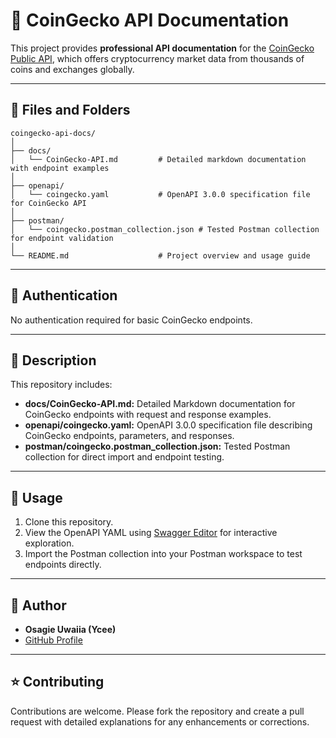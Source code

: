 # 🥎 CoinGecko API Documentation

This project provides **professional API documentation** for the [CoinGecko Public API](https://www.coingecko.com/en/api), which offers cryptocurrency market data from thousands of coins and exchanges globally.

---

## 📁 Files and Folders

```
coingecko-api-docs/
│
├── docs/
│   └── CoinGecko-API.md         # Detailed markdown documentation with endpoint examples
│
├── openapi/
│   └── coingecko.yaml           # OpenAPI 3.0.0 specification file for CoinGecko API
│
├── postman/
│   └── coingecko.postman_collection.json # Tested Postman collection for endpoint validation
│
└── README.md                    # Project overview and usage guide
```

---

## 🔑 Authentication

No authentication required for basic CoinGecko endpoints.

---

## 📝 Description

This repository includes:

* **docs/CoinGecko-API.md:** Detailed Markdown documentation for CoinGecko endpoints with request and response examples.
* **openapi/coingecko.yaml:** OpenAPI 3.0.0 specification file describing CoinGecko endpoints, parameters, and responses.
* **postman/coingecko.postman\_collection.json:** Tested Postman collection for direct import and endpoint testing.

---

## 🚀 Usage

1. Clone this repository.
2. View the OpenAPI YAML using [Swagger Editor](https://editor.swagger.io/) for interactive exploration.
3. Import the Postman collection into your Postman workspace to test endpoints directly.

---

## 👤 Author

* **Osagie Uwaiia (Ycee)**
* [GitHub Profile](https://github.com/ycee002)

---

## ⭐ Contributing

Contributions are welcome. Please fork the repository and create a pull request with detailed explanations for any enhancements or corrections.
